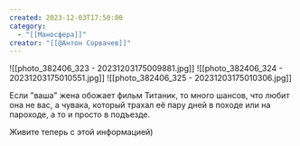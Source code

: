 ```yaml
---
created: 2023-12-03T17:50:00
category:
  - "[[Маносфера]]"
creator: "[[@Антон Сорвачев]]"
---
```


![[photo_382406_323 - 20231203175009881.jpg]]
![[photo_382406_324 - 20231203175010551.jpg]]
![[photo_382406_325 - 20231203175010306.jpg]]

Если "ваша" жена обожает фильм Титаник, то много шансов, что любит она не вас, а чувака, который трахал её пару дней в походе или на пароходе, а то и просто в подъезде. 

Живите теперь с этой информацией)
